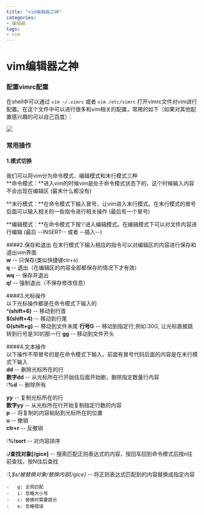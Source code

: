 ```yaml
---
title: "vim编辑器之神"
categories:
- 编辑器
tags:
- vim
---
```


# vim编辑器之神
### 配置vimrc配置
在shell中可以通过 `vim ~/.vimrc` 或者 `vim /etc/vimrc` 打开vimrc文件对vim进行配置。在这个文件中可以进行很多和vim相关的配置，常用的如下（如果对其他配置感兴趣的可以自己百度）：

![](/img/vim1.png) 


### 常用操作
#### 1.模式切换
我们可以将vim分为命令模式、编辑模式和末行模式三种  
**命令模式：**进入vim的时候vim是处于命令模式状态下的，这个时候输入内容不会出现在编辑区  (最末什么都没有)

**末行模式：**在命令模式下输入冒号，让vim进入末行模式。在末行模式的冒号后面可以输入相关的一些指令进行相关操作  (最后有一个冒号)

**编辑模式：**在命令模式下按'i'进入编辑模式。在编辑模式下可以对文件内容进行编辑 (最后 --INSERT-- 或者 --插入--)  

####2.保存和退出
在末行模式下输入相应的指令可以对编辑区的内容进行保存和退出vim界面  
**w** -- 只保存(类似快捷键ctr+s)     
**q** -- 退出（在编辑区的内容全部都保存的情况下才有效）   
**wq** -- 保存并退出  
**q!**  -- 强制退出（不保存修改信息）    

####3.光标操作  
以下光标操作都是在命令模式下输入的  
**^(shift+6)**  -- 移动到行首  
**$(shift+4)**  -- 移动到行尾  
**G(shift+g)**	-- 移动到文件末尾
**行号G**			-- 移动到指定行,例如:30G, 让光标直接跳转到行号是30的那一行
**gg**				-- 移动到文件开头  

####4.文本操作  
以下操作不带冒号的是在命令模式下输入，前面有冒号代码后面的内容是在末行模式下输入  
**dd**			-- 删除光标所在的行    
**数字dd**		-- 从光标所在行开始往后面开始删，删除指定数量行内容    
**:%d**		-- 删除所有     

**yy** 		-- 复制光标所在的行  
**数字yy**		-- 从光标所在行开始复制指定行数的内容   
**p**			-- 将复制的内容粘贴到光标所在的位置  
**u**			-- 撤销      
**ctr+r**    -- 反撤销    

**:%!sort**  -- 对内容排序  

**:/查找对象[/gice]**	-- 搜索匹配正则表达式的内容，按回车回到命令模式后按n往前查找，按N往后查找  


**:1,$s/被替换对象/替换内容[/gice*]*    -- 将正则表达式匹配到的内容替换成指定内容   

	-	g: 全局匹配  
	- 	i: 忽略大小写 
	-   c: 替换时需要提示  
	-   e: 忽略错误  












